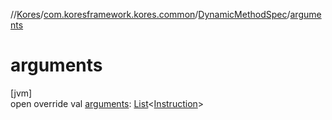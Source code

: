 //[Kores](../../../index.md)/[com.koresframework.kores.common](../index.md)/[DynamicMethodSpec](index.md)/[arguments](arguments.md)

# arguments

[jvm]\
open override val [arguments](arguments.md): [List](https://kotlinlang.org/api/latest/jvm/stdlib/kotlin.collections/-list/index.html)<[Instruction](../../com.koresframework.kores/-instruction/index.md)>
